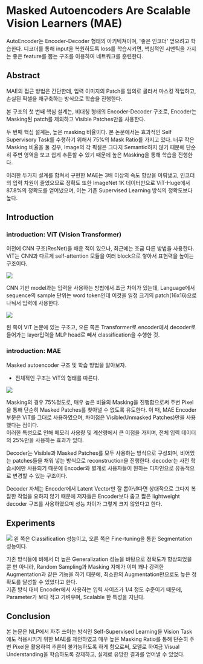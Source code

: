 # Masked Autoencoders Are Scalable Vision Learners (MAE)

AutoEncoder는 Encoder-Decoder 형태의 아키텍쳐이며, '좋은 인코더' 얻으려고 학습한다. 디코더를 통해 input을 복원하도록 loss를 학습시키면, 
핵심적인 시맨틱을 가지는 좋은 feature를 뽑는 구조를 이용하여 네트워크를 훈련한다. 

## Abstract
MAE의 접근 방법은 간단한데, 입력 이미지의 Patch를 임의로 골라서 마스킹 작업하고, 손실된 픽셀을 재구축하는 방식으로 학습을 진행한다.  
  
본 구조의 첫 번째 핵심 설계는, 비대칭 형태의 Encoder-Decoder 구조로, Encoder는 Masking된 patch를 제외하고 Visible Patches만을 사용한다.  
  
두 번째 핵심 설계는, 높은 masking 비율이다. 본 논문에서는 효과적인 Self Supervisory Task를 수행하기 위해서 75%의 Mask Ratio를 가지고 있다. 너무 작은 Masking 비율을 둘 경우, Image의 각 픽셀은 
그다지 Semantic하지 않기 때문에 단순히 주변 영역을 보고 쉽게 추론할 수 있기 때문에 높은 Masking을 통해 학습을 진행한다.  

이러한 두가지 설계를 합쳐서 구현한 MAE는 3배 이상의 속도 향상을 이뤄냈고, 인코더의 입력 차원이 줄었으므로 정확도 또한 ImageNet 1K 데이터만으로 ViT-Huge에서 87.8%의 정확도를 얻어냈으며, 이는 기존 Supervised Learning 방식의 정확도보다 높다.  

## Introduction

### introduction: ViT (Vision Transformer)
이전에 CNN 구조(ResNet)을 배운 적이 있으나, 최근에는 조금 다른 방법을 사용한다. ViT는 CNN과 다르게 self-attention 모듈을 여러 block으로 쌓아서 표현력을 높이는 구조이다.

<img src ='https://img1.daumcdn.net/thumb/R1280x0/?scode=mtistory2&fname=https%3A%2F%2Fblog.kakaocdn.net%2Fdn%2FbbDpDH%2FbtroSsGRwqn%2FV9oXahTZpdQfbCOU3eWzF0%2Fimg.png'>

CNN 기반 model과는 입력을 사용하는 방법에서 조금 차이가 있는데, Language에서 sequence의 sample 단위는 word token인데 이것을 일정 크기의 patch(16x16)으로 나눠서 입력에 사용한다.  

<img src ='https://img1.daumcdn.net/thumb/R1280x0/?scode=mtistory2&fname=https%3A%2F%2Fblog.kakaocdn.net%2Fdn%2FShnk1%2FbtroWn6fWof%2FDkYBO7QK8iSlnwUDJ3qeok%2Fimg.png'>

왼 쪽이 ViT 논문에 있는 구조고, 오른 쪽은 Transformer로 encoder에서 decoder로 들어가는 layer입력을 MLP head로 빼서 classification을 수행한 것.

### introduction: MAE
Masked autoencoder 구조 및 학습 방법을 알아보자.  
* 전체적인 구조는 ViT의 형태를 따른다.

<img src ='https://img1.daumcdn.net/thumb/R1280x0/?scode=mtistory2&fname=https%3A%2F%2Fblog.kakaocdn.net%2Fdn%2FcnqyFN%2FbtrqmOBfrYb%2FzDFEdyC5Kv15MsLEl8M8k1%2Fimg.png'>

Masking의 경우 75%정도로, 매우 높은 비율의 Masking을 진행함으로써 주변 Pixel을 통해 단순히 Masked Patches를 찾아낼 수 없도록 유도한다. 이 때, MAE Encoder 부분은 ViT를 그대로 사용하였으며, 차이점은 Visible(Unmasked Patches)만을 사용했다는 점이다.  
이러한 특성으로 인해 메모리 사용량 및 계산량에서 큰 이점을 가지며, 전체 입력 데이터의 25%만을 사용하는 효과가 있다.

Decoder는 Visible과 Masked Patches를 모두 사용하는 방식으로 구성되며, 비어있는 patches들을 채워 넣는 방식으로 reconstruction을 진행한다. decoder는 사전 학습시에만 사용되기 때문에 Encoder와 별개로 사용자들이 원하는 디자인으로 유동적으로 변경할 수 있는 구조이다.  

Decoder 자체는 Encoder에서 Latent Vector만 잘 뽑아낸다면 상대적으로 그다지 복잡한 작업을 요하지 않기 때문에 저자들은 Encoder보다 좁고 짧은 lightweight decoder 구조를 사용하였으며 성능 차이가 그렇게 크지 않았다고 한다.

## Experiments

<img src ='https://img1.daumcdn.net/thumb/R1280x0/?scode=mtistory2&fname=https%3A%2F%2Fblog.kakaocdn.net%2Fdn%2FlIinY%2FbtrqnjushPK%2FQXCAIRqplP7lA9TFeaaTGk%2Fimg.png'>
왼 쪽은 Classification 성능이고, 오른 쪽은 Fine-tuning을 통한 Segmentation 성능이다.  

기존 방식들에 비해서 더 높은 Generalization 성능을 바탕으로 정확도가 향상되었을 뿐 만 아니라, Random Sampling과 Masking 자체가 이미 꽤나 강력한 Augmentation과 같은 기능을 하기 때문에, 최소한의 Augmentation만으로도 높은 정확도를 달성할 수 있었다고 한다.  
기존 방식 대비 Encoder에서 사용하는 입력 사이즈가 1/4 정도 수준이기 때문에, Parameter가 보다 적고 가벼우며, Scalable 한 특성을 지닌다.

## Conclusion

본 논문은 NLP에서 자주 쓰이는 방식인 Self-Supervised Learning을 Vision Task에도 적용시키기 위한 MAE를 제안하였고 매우 높은 Masking Ratio를 통해 단순히 주변 Pixel을 활용하여 추론이 불가능하도록 하게 함으로써, 모델로 하여금 Visual Understanding을 학습하도록 강제하고, 실제로 유망한 결과를 얻어낼 수 있었다.  
